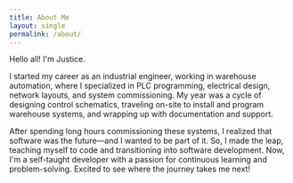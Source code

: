```yaml
---
title: About Me
layout: single
permalink: /about/
---
```


Hello all! I'm Justice.

I started my career as an industrial engineer, working in warehouse automation, where I specialized in PLC programming, electrical design, network layouts, and system commissioning. My year was a cycle of designing control schematics, traveling on-site to install and program warehouse systems, and wrapping up with documentation and support.

After spending long hours commissioning these systems, I realized that software was the future—and I wanted to be part of it. So, I made the leap, teaching myself to code and transitioning into software development. Now, I'm a self-taught developer with a passion for continuous learning and problem-solving. Excited to see where the journey takes me next!